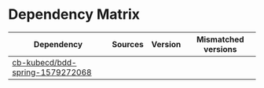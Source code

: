 # Dependency Matrix

Dependency | Sources | Version | Mismatched versions
---------- | ------- | ------- | -------------------
[cb-kubecd/bdd-spring-1579272068](https://github.com/cb-kubecd/bdd-spring-1579272068.git) |  | []() | 
